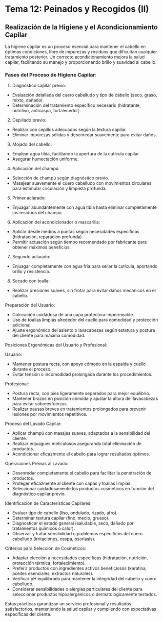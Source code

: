 # Tema 12: Peinados y Recogidos (II)

## Realización de la Higiene y el Acondicionamiento Capilar
La higiene capilar es un proceso esencial para mantener el cabello en óptimas condiciones, libre de impurezas y residuos que dificultan cualquier tratamiento posterior. Un correcto acondicionamiento mejora la salud capilar, facilitando su manejo y proporcionando brillo y suavidad al cabello.

### Fases del Proceso de Higiene Capilar:

1. Diagnóstico capilar previo:

- Evaluación detallada del cuero cabelludo y tipo de cabello (seco, graso, mixto, dañado).
- Determinación del tratamiento específico necesario (hidratante, nutritivo, anticaspa, fortalecedor).

2. Cepillado previo:

- Realizar con cepillos adecuados según la textura capilar.
- Eliminar impurezas sólidas y desenredar suavemente para evitar daños.

3. Mojado del cabello:

- Emplear agua tibia, facilitando la apertura de la cutícula capilar.
- Asegurar humectación uniforme.

4. Aplicación del champú:

- Selección de champú según diagnóstico previo.
- Masajear suavemente el cuero cabelludo con movimientos circulares para estimular circulación y limpieza profunda.

5. Primer aclarado:

- Enjuagar abundantemente con agua tibia hasta eliminar completamente los residuos del champú.

6. Aplicación del acondicionador o mascarilla:

- Aplicar desde medios a puntas según necesidades específicas (hidratación, reparación profunda).
- Permitir actuación según tiempo recomendado por fabricante para obtener máximos beneficios.

7. Segundo aclarado:

- Enjuagar completamente con agua fría para sellar la cutícula, aportando brillo y resistencia.

8. Secado con toalla:

- Realizar presiones suaves, sin frotar para evitar daños mecánicos en el cabello.

Preparación del Usuario:

- Colocación cuidadosa de una capa protectora impermeable.
- Uso de toallas limpias alrededor del cuello para comodidad y protección adicional.
- Ajuste ergonómico del asiento o lavacabezas según estatura y postura del cliente para máxima comodidad.

Posiciones Ergonómicas del Usuario y Profesional:

Usuario:

- Mantener postura recta, con apoyo cómodo en la espalda y cuello durante el proceso.
- Evitar tensión o incomodidad prolongada durante los procedimientos.

Profesional:

- Postura recta, con pies ligeramente separados para mejor equilibrio.
- Mantener brazos en posición cómoda y ajustar la altura del lavacabezas para evitar sobreesfuerzos.
- Realizar pausas breves en tratamientos prolongados para prevenir lesiones por movimientos repetitivos.

Proceso del Lavado Capilar:

- Aplicar champú con masajes suaves, adaptados a la sensibilidad del cliente.
- Realizar enjuagues meticulosos asegurando total eliminación de productos.
- Acondicionar eficazmente el cabello para lograr resultados óptimos.

Operaciones Previas al Lavado:

- Desenredar completamente el cabello para facilitar la penetración de productos.
- Proteger eficazmente al cliente con capas y toallas limpias.
- Seleccionar cuidadosamente los productos cosméticos en función del diagnóstico capilar previo.

Identificación de Características Capilares:

- Evaluar tipo de cabello (liso, ondulado, rizado, afro).
- Determinar textura capilar (fino, medio, grueso).
- Diagnosticar el estado general (saludable, seco, dañado por tratamientos químicos o calor).
- Observar y tratar sensibilidad o problemas específicos del cuero cabelludo (irritaciones, caspa, psoriasis).

Criterios para Selección de Cosméticos:

- Adaptar elección a necesidades específicas (hidratación, nutrición, protección térmica, fortalecimiento).
- Preferir productos con ingredientes activos beneficiosos (keratina, aceites esenciales, extractos naturales).
- Verificar pH equilibrado para mantener la integridad del cabello y cuero cabelludo.
- Considerar sensibilidades o alergias particulares del cliente para seleccionar productos hipoalergénicos o dermatológicamente testados.

Estas prácticas garantizan un servicio profesional y resultados satisfactorios, manteniendo la salud capilar y cumpliendo con expectativas específicas del cliente.
